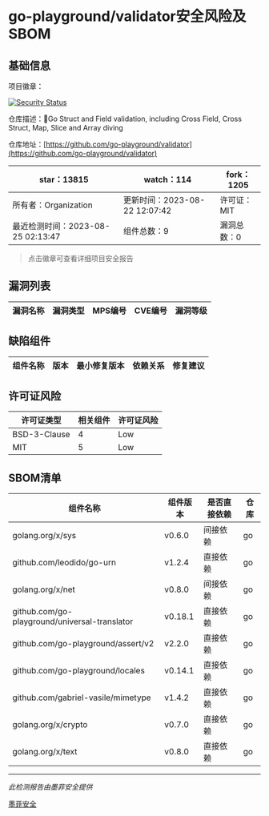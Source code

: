 # go-playground/validator安全风险及SBOM

## 基础信息

项目徽章：

[![Security Status](https://www.murphysec.com/platform3/v31/badge/1694774975704494080.svg)](https://www.murphysec.com/console/report/1694048915396390912/1694774975704494080)

仓库描述：:100:Go Struct and Field validation, including Cross Field, Cross Struct, Map, Slice and Array diving

仓库地址：[https://github.com/go-playground/validator](https://github.com/go-playground/validator)

| star：13815 | watch：114 | fork：1205 |
| ----------- | -------------- | ------------ |
| 所有者：Organization | 更新时间：2023-08-22 12:07:42 | 许可证：MIT |
| 最近检测时间：2023-08-25 02:13:47 | 组件总数：9 | 漏洞总数：0 |

> 点击徽章可查看详细项目安全报告



## 漏洞列表

| 漏洞名称 | 漏洞类型 | MPS编号 | CVE编号 | 漏洞等级 |
| ------- | ------ | ------- | ------ | ----- |





## 缺陷组件

| 组件名称 | 版本 | 最小修复版本 | 依赖关系 | 修复建议 |
| -------- | ---- | ------------ | -------- | -------- |





## 许可证风险

| 许可证类型 | 相关组件 | 许可证风险 |
| ---------- | -------- | ---------- |
|BSD-3-Clause|4|Low|
|MIT|5|Low|




## SBOM清单

| 组件名称 | 组件版本 | 是否直接依赖 | 仓库 |
| -------- | -------- | ------------ | ---- |
|golang.org/x/sys|v0.6.0|间接依赖|go|
|github.com/leodido/go-urn|v1.2.4|直接依赖|go|
|golang.org/x/net|v0.8.0|间接依赖|go|
|github.com/go-playground/universal-translator|v0.18.1|直接依赖|go|
|github.com/go-playground/assert/v2|v2.2.0|直接依赖|go|
|github.com/go-playground/locales|v0.14.1|直接依赖|go|
|github.com/gabriel-vasile/mimetype|v1.4.2|直接依赖|go|
|golang.org/x/crypto|v0.7.0|直接依赖|go|
|golang.org/x/text|v0.8.0|直接依赖|go|


------

*此检测报告由墨菲安全提供*

[墨菲安全](www.murphysec.com)